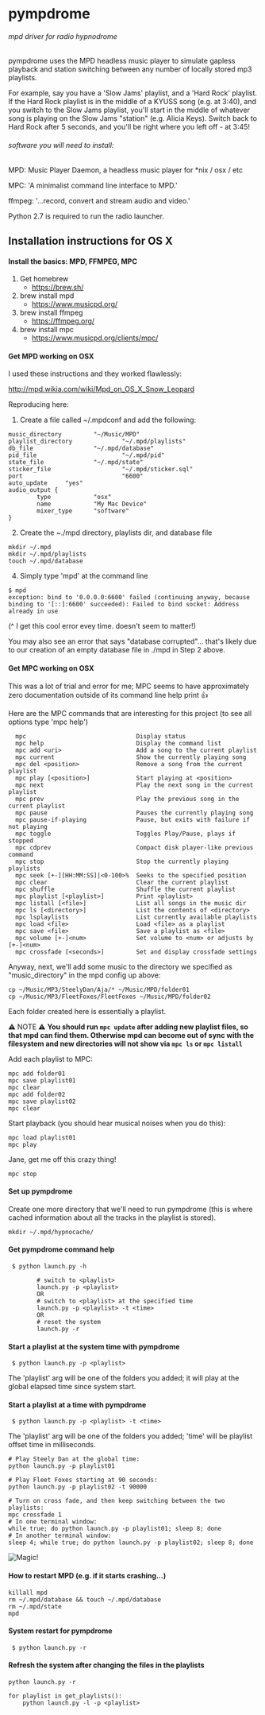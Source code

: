 # pympdrome

###### mpd driver for radio hypnodrome

pympdrome uses the MPD headless music player to simulate gapless playback and station switching between any number of locally stored mp3 playlists.

For example, say you have a 'Slow Jams' playlist, and a 'Hard Rock' playlist.  If the Hard Rock playlist is in the middle of a KYUSS song (e.g. at 3:40), and you switch to the Slow Jams playlist, you'll start in the middle of whatever song is playing on the Slow Jams "station" (e.g. Alicia Keys).  Switch back to Hard Rock after 5 seconds, and you'll be right where you left off - at 3:45!

###### software you will need to install:

MPD:  Music Player Daemon, a headless music player for *nix / osx / etc

MPC: 'A minimalist command line interface to MPD.'

ffmpeg:  '...record, convert and stream audio and video.'

Python 2.7 is required to run the radio launcher.

## Installation instructions for OS X

#### Install the basics: MPD, FFMPEG, MPC

1. Get homebrew
	* https://brew.sh/
2. brew install mpd
	* https://www.musicpd.org/
3. brew install ffmpeg
	* https://ffmpeg.org/
4. brew install mpc
	* https://www.musicpd.org/clients/mpc/

#### Get MPD working on OSX

I used these instructions and they worked flawlessly:

http://mpd.wikia.com/wiki/Mpd_on_OS_X_Snow_Leopard

Reproducing here:

1. Create a file called ~/.mpdconf and add the following:
```
music_directory         "~/Music/MPD"
playlist_directory              "~/.mpd/playlists"
db_file                 "~/.mpd/database"
pid_file                        "~/.mpd/pid"
state_file              "~/.mpd/state"
sticker_file                    "~/.mpd/sticker.sql"
port                            "6600"
auto_update     "yes"
audio_output {
        type            "osx"
        name            "My Mac Device"
        mixer_type      "software"
}
```

2. Create the ~./mpd directory, playlists dir, and database file
```
mkdir ~/.mpd
mkdir ~/.mpd/playlists
touch ~/.mpd/database
```

4. Simply type 'mpd' at the command line

```
$ mpd
exception: bind to '0.0.0.0:6600' failed (continuing anyway, because binding to '[::]:6600' succeeded): Failed to bind socket: Address already in use
```

(^ I get this cool error evey time.  doesn't seem to matter!)

You may also see an error that says "database corrupted"... that's likely due to our creation of an empty database file in ./mpd in Step 2 above.

#### Get MPC working on OSX

This was a lot of trial and error for me; MPC seems to have approximately zero documentation outside of its command line help print :+1:

Here are the MPC commands that are interesting for this project (to see all options type 'mpc help')

```
  mpc                               Display status
  mpc help                          Display the command list
  mpc add <uri>                     Add a song to the current playlist
  mpc current                       Show the currently playing song
  mpc del <position>                Remove a song from the current playlist
  mpc play [<position>]             Start playing at <position>
  mpc next                          Play the next song in the current playlist
  mpc prev                          Play the previous song in the current playlist
  mpc pause                         Pauses the currently playing song
  mpc pause-if-playing              Pause, but exits with failure if not playing
  mpc toggle                        Toggles Play/Pause, plays if stopped
  mpc cdprev                        Compact disk player-like previous command
  mpc stop                          Stop the currently playing playlists
  mpc seek [+-][HH:MM:SS]|<0-100>%  Seeks to the specified position
  mpc clear                         Clear the current playlist
  mpc shuffle                       Shuffle the current playlist
  mpc playlist [<playlist>]         Print <playlist>
  mpc listall [<file>]              List all songs in the music dir
  mpc ls [<directory>]              List the contents of <directory>
  mpc lsplaylists                   List currently available playlists
  mpc load <file>                   Load <file> as a playlist
  mpc save <file>                   Save a playlist as <file>
  mpc volume [+-]<num>              Set volume to <num> or adjusts by [+-]<num>
  mpc crossfade [<seconds>]         Set and display crossfade settings
```

Anyway, next, we'll add some music to the directory we specified as "music_directory" in the mpd config up above:

```
cp ~/Music/MP3/SteelyDan/Aja/* ~/Music/MPD/folder01
cp ~/Music/MP3/FleetFoxes/FleetFoxes ~/Music/MPD/folder02
```
Each folder created here is essentially a playlist.

⚠ NOTE ⚠
**You should run `mpc update` after adding new playlist files, so that mpd can find them.  Otherwise mpd can become out of sync with the filesystem and new directories will not show via `mpc ls` or `mpc listall`**

Add each playlist to MPC:
```
mpc add folder01
mpc save playlist01
mpc clear
mpc add folder02
mpc save playlist02
mpc clear
```

Start playback (you should hear musical noises when you do this):
```
mpc load playlist01
mpc play
```

Jane, get me off this crazy thing!
```
mpc stop
```

#### Set up pympdrome

Create one more directory that we'll need to run pympdrome (this is where cached information about all the tracks in the playlist is stored).

```
mkdir ~/.mpd/hypnocache/
```

#### Get pympdrome command help
```
 $ python launch.py -h

        # switch to <playlist>
        launch.py -p <playlist>
        OR
        # switch to <playlist> at the specified time
        launch.py -p <playlist> -t <time>
        OR
        # reset the system
        launch.py -r
```

#### Start a playlist at the system time with pympdrome

```
 $ python launch.py -p <playlist>
```
The 'playlist' arg will be one of the folders you added; it will play at the global elapsed time since system start.

#### Start a playlist at a time with pympdrome

```
 $ python launch.py -p <playlist> -t <time>
```

The 'playlist' arg will be one of the folders you added; 'time' will be playlist offset time in milliseconds.

```
# Play Steely Dan at the global time:
python launch.py -p playlist01
```

```
# Play Fleet Foxes starting at 90 seconds:
python launch.py -p playlist02 -t 90000
```

```
# Turn on cross fade, and then keep switching between the two playlists:
mpc crossfade 1
# In one terminal window:
while true; do python launch.py -p playlist01; sleep 8; done
# In another terminal window:
sleep 4; while true; do python launch.py -p playlist02; sleep 8; done
```

![Magic!](https://media.giphy.com/media/12NUbkX6p4xOO4/giphy.gif)

#### How to restart MPD (e.g. if it starts crashing...)

```
killall mpd
rm ~/.mpd/database && touch ~/.mpd/database
rm ~/.mpd/state
mpd
```

#### System restart for pympdrome
```
 $ python launch.py -r
```

#### Refresh the system after changing the files in the playlists
```
python launch.py -r

for playlist in get_playlists():
    python launch.py -l -p <playlist>
```
